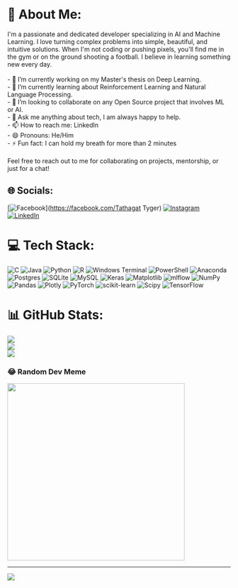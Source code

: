 # 💫 About Me:
I'm a passionate and dedicated developer specializing in AI and Machine Learning. I love turning complex problems into simple, beautiful, and intuitive solutions. When I'm not coding or pushing pixels, you'll find me in the gym or on the ground shooting a football. I believe in learning something new every day.<br><br>- 🔭 I’m currently working on my Master's thesis on Deep Learning.<br>- 🌱 I’m currently learning about Reinforcement Learning and Natural Language Processing.<br>- 👯 I’m looking to collaborate on any Open Source project that involves ML or AI.<br>- 💬 Ask me anything about tech, I am always happy to help.<br>- 📫 How to reach me: LinkedIn<br>- 😄 Pronouns: He/Him<br>- ⚡ Fun fact: I can hold my breath for more than 2 minutes <br><br>Feel free to reach out to me for collaborating on projects, mentorship, or just for a chat!


## 🌐 Socials:
[![Facebook](https://img.shields.io/badge/Facebook-%231877F2.svg?logo=Facebook&logoColor=white)](https://facebook.com/Tathagat Tyger) [![Instagram](https://img.shields.io/badge/Instagram-%23E4405F.svg?logo=Instagram&logoColor=white)](https://instagram.com/__the__white__wolf) [![LinkedIn](https://img.shields.io/badge/LinkedIn-%230077B5.svg?logo=linkedin&logoColor=white)](https://linkedin.com/in/Tathagat_) 

# 💻 Tech Stack:
![C](https://img.shields.io/badge/c-%2300599C.svg?style=for-the-badge&logo=c&logoColor=white) ![Java](https://img.shields.io/badge/java-%23ED8B00.svg?style=for-the-badge&logo=openjdk&logoColor=white) ![Python](https://img.shields.io/badge/python-3670A0?style=for-the-badge&logo=python&logoColor=ffdd54) ![R](https://img.shields.io/badge/r-%23276DC3.svg?style=for-the-badge&logo=r&logoColor=white) ![Windows Terminal](https://img.shields.io/badge/Windows%20Terminal-%234D4D4D.svg?style=for-the-badge&logo=windows-terminal&logoColor=white) ![PowerShell](https://img.shields.io/badge/PowerShell-%235391FE.svg?style=for-the-badge&logo=powershell&logoColor=white) ![Anaconda](https://img.shields.io/badge/Anaconda-%2344A833.svg?style=for-the-badge&logo=anaconda&logoColor=white) ![Postgres](https://img.shields.io/badge/postgres-%23316192.svg?style=for-the-badge&logo=postgresql&logoColor=white) ![SQLite](https://img.shields.io/badge/sqlite-%2307405e.svg?style=for-the-badge&logo=sqlite&logoColor=white) ![MySQL](https://img.shields.io/badge/mysql-%2300000f.svg?style=for-the-badge&logo=mysql&logoColor=white) ![Keras](https://img.shields.io/badge/Keras-%23D00000.svg?style=for-the-badge&logo=Keras&logoColor=white) ![Matplotlib](https://img.shields.io/badge/Matplotlib-%23ffffff.svg?style=for-the-badge&logo=Matplotlib&logoColor=black) ![mlflow](https://img.shields.io/badge/mlflow-%23d9ead3.svg?style=for-the-badge&logo=numpy&logoColor=blue) ![NumPy](https://img.shields.io/badge/numpy-%23013243.svg?style=for-the-badge&logo=numpy&logoColor=white) ![Pandas](https://img.shields.io/badge/pandas-%23150458.svg?style=for-the-badge&logo=pandas&logoColor=white) ![Plotly](https://img.shields.io/badge/Plotly-%233F4F75.svg?style=for-the-badge&logo=plotly&logoColor=white) ![PyTorch](https://img.shields.io/badge/PyTorch-%23EE4C2C.svg?style=for-the-badge&logo=PyTorch&logoColor=white) ![scikit-learn](https://img.shields.io/badge/scikit--learn-%23F7931E.svg?style=for-the-badge&logo=scikit-learn&logoColor=white) ![Scipy](https://img.shields.io/badge/SciPy-%230C55A5.svg?style=for-the-badge&logo=scipy&logoColor=%white) ![TensorFlow](https://img.shields.io/badge/TensorFlow-%23FF6F00.svg?style=for-the-badge&logo=TensorFlow&logoColor=white)
# 📊 GitHub Stats:
![](https://github-readme-stats.vercel.app/api?username=tygertathagat&theme=dark&hide_border=false&include_all_commits=false&count_private=false)<br/>
![](https://github-readme-streak-stats.herokuapp.com/?user=tygertathagat&theme=dark&hide_border=false)<br/>
![](https://github-readme-stats.vercel.app/api/top-langs/?username=tygertathagat&theme=dark&hide_border=false&include_all_commits=false&count_private=false&layout=compact)

### 😂 Random Dev Meme
<img src='https://randommeme-five.vercel.app/' style="height: 400px;"/>

---
[![](https://visitcount.itsvg.in/api?id=tygertathagat&icon=0&color=0)](https://visitcount.itsvg.in)

<!-- Proudly created with GPRM ( https://gprm.itsvg.in ) -->
